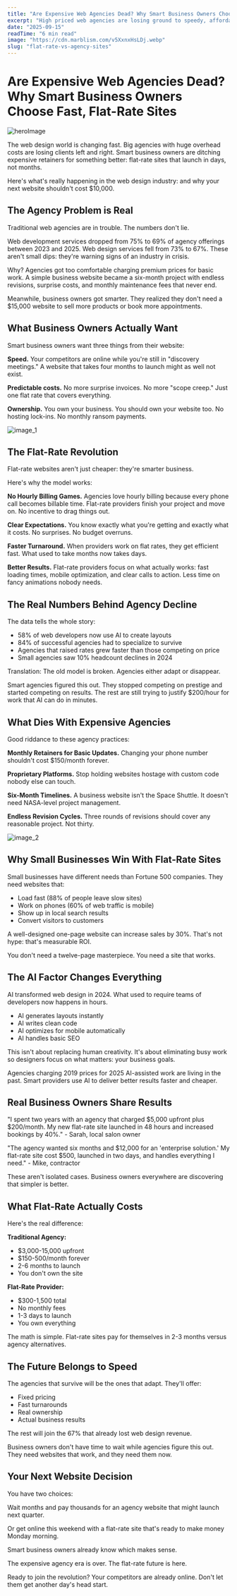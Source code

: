 ```yaml
---
title: "Are Expensive Web Agencies Dead? Why Smart Business Owners Choose Fast, Flat-Rate Sites"
excerpt: "High priced web agencies are losing ground to speedy, affordable services. See why local businesses are making the smart switch to flat-rate websites (without sacrificing quality)."
date: "2025-09-15"
readTime: "6 min read"
image: "https://cdn.marblism.com/v5XxnxHsLDj.webp"
slug: "flat-rate-vs-agency-sites"
---
```


# Are Expensive Web Agencies Dead? Why Smart Business Owners Choose Fast, Flat-Rate Sites

![heroImage](https://cdn.marblism.com/v5XxnxHsLDj.webp)

The web design world is changing fast. Big agencies with huge overhead costs are losing clients left and right. Smart business owners are ditching expensive retainers for something better: flat-rate sites that launch in days, not months.

Here's what's really happening in the web design industry: and why your next website shouldn't cost $10,000.

## The Agency Problem is Real

Traditional web agencies are in trouble. The numbers don't lie.

Web development services dropped from 75% to 69% of agency offerings between 2023 and 2025. Web design services fell from 73% to 67%. These aren't small dips: they're warning signs of an industry in crisis.

Why? Agencies got too comfortable charging premium prices for basic work. A simple business website became a six-month project with endless revisions, surprise costs, and monthly maintenance fees that never end.

Meanwhile, business owners got smarter. They realized they don't need a $15,000 website to sell more products or book more appointments.

## What Business Owners Actually Want

Smart business owners want three things from their website:

**Speed.** Your competitors are online while you're still in "discovery meetings." A website that takes four months to launch might as well not exist.

**Predictable costs.** No more surprise invoices. No more "scope creep." Just one flat rate that covers everything.

**Ownership.** You own your business. You should own your website too. No hosting lock-ins. No monthly ransom payments.

![image_1](https://cdn.marblism.com/xHS2lE1e7W8.webp)

## The Flat-Rate Revolution

Flat-rate websites aren't just cheaper: they're smarter business.

Here's why the model works:

**No Hourly Billing Games.** Agencies love hourly billing because every phone call becomes billable time. Flat-rate providers finish your project and move on. No incentive to drag things out.

**Clear Expectations.** You know exactly what you're getting and exactly what it costs. No surprises. No budget overruns.

**Faster Turnaround.** When providers work on flat rates, they get efficient fast. What used to take months now takes days.

**Better Results.** Flat-rate providers focus on what actually works: fast loading times, mobile optimization, and clear calls to action. Less time on fancy animations nobody needs.

## The Real Numbers Behind Agency Decline

The data tells the whole story:

- 58% of web developers now use AI to create layouts
- 84% of successful agencies had to specialize to survive
- Agencies that raised rates grew faster than those competing on price
- Small agencies saw 10% headcount declines in 2024

Translation: The old model is broken. Agencies either adapt or disappear.

Smart agencies figured this out. They stopped competing on prestige and started competing on results. The rest are still trying to justify $200/hour for work that AI can do in minutes.

## What Dies With Expensive Agencies

Good riddance to these agency practices:

**Monthly Retainers for Basic Updates.** Changing your phone number shouldn't cost $150/month forever.

**Proprietary Platforms.** Stop holding websites hostage with custom code nobody else can touch.

**Six-Month Timelines.** A business website isn't the Space Shuttle. It doesn't need NASA-level project management.

**Endless Revision Cycles.** Three rounds of revisions should cover any reasonable project. Not thirty.

![image_2](https://cdn.marblism.com/pMRpgF9yEXv.webp)

## Why Small Businesses Win With Flat-Rate Sites

Small businesses have different needs than Fortune 500 companies. They need websites that:

- Load fast (88% of people leave slow sites)
- Work on phones (60% of web traffic is mobile)
- Show up in local search results
- Convert visitors to customers

A well-designed one-page website can increase sales by 30%. That's not hype: that's measurable ROI.

You don't need a twelve-page masterpiece. You need a site that works.

## The AI Factor Changes Everything

AI transformed web design in 2024. What used to require teams of developers now happens in hours.

- AI generates layouts instantly
- AI writes clean code
- AI optimizes for mobile automatically
- AI handles basic SEO

This isn't about replacing human creativity. It's about eliminating busy work so designers focus on what matters: your business goals.

Agencies charging 2019 prices for 2025 AI-assisted work are living in the past. Smart providers use AI to deliver better results faster and cheaper.

## Real Business Owners Share Results

"I spent two years with an agency that charged $5,000 upfront plus $200/month. My new flat-rate site launched in 48 hours and increased bookings by 40%." - Sarah, local salon owner

"The agency wanted six months and $12,000 for an 'enterprise solution.' My flat-rate site cost $500, launched in two days, and handles everything I need." - Mike, contractor

These aren't isolated cases. Business owners everywhere are discovering that simpler is better.

## What Flat-Rate Actually Costs

Here's the real difference:

**Traditional Agency:**
- $3,000-15,000 upfront
- $150-500/month forever
- 2-6 months to launch
- You don't own the site

**Flat-Rate Provider:**
- $300-1,500 total
- No monthly fees
- 1-3 days to launch
- You own everything

The math is simple. Flat-rate sites pay for themselves in 2-3 months versus agency alternatives.

## The Future Belongs to Speed

The agencies that survive will be the ones that adapt. They'll offer:

- Fixed pricing
- Fast turnarounds
- Real ownership
- Actual business results

The rest will join the 67% that already lost web design revenue.

Business owners don't have time to wait while agencies figure this out. They need websites that work, and they need them now.

## Your Next Website Decision

You have two choices:

Wait months and pay thousands for an agency website that might launch next quarter.

Or get online this weekend with a flat-rate site that's ready to make money Monday morning.

Smart business owners already know which makes sense.

The expensive agency era is over. The flat-rate future is here.

Ready to join the revolution? Your competitors are already online. Don't let them get another day's head start.

